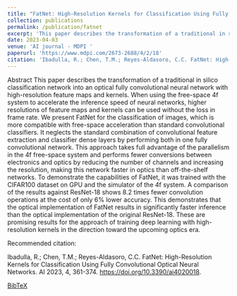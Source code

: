 ```yaml
---
title: "FatNet: High-Resolution Kernels for Classification Using Fully Convolutional Optical Neural Networks"
collection: publications
permalink: /publication/fatnet
excerpt: 'This paper describes the transformation of a traditional in silico classification network into an optical fully convolutional neural network with high-resolution feature maps and kernels.'
date: 2023-04-03
venue: 'AI journal - MDPI '
paperurl: 'https://www.mdpi.com/2673-2688/4/2/18'
citation: 'Ibadulla, R.; Chen, T.M.; Reyes-Aldasoro, C.C. FatNet: High-Resolution Kernels for Classification Using Fully Convolutional Optical Neural Networks. AI 2023, 4, 361-374. https://doi.org/10.3390/ai4020018'
---
```


Abstract
This paper describes the transformation of a traditional in silico classification network into an optical fully convolutional neural network with high-resolution feature maps and kernels. When using the free-space 4f system to accelerate the inference speed of neural networks, higher resolutions of feature maps and kernels can be used without the loss in frame rate. We present FatNet for the classification of images, which is more compatible with free-space acceleration than standard convolutional classifiers. It neglects the standard combination of convolutional feature extraction and classifier dense layers by performing both in one fully convolutional network. This approach takes full advantage of the parallelism in the 4f free-space system and performs fewer conversions between electronics and optics by reducing the number of channels and increasing the resolution, making this network faster in optics than off-the-shelf networks. To demonstrate the capabilities of FatNet, it was trained with the CIFAR100 dataset on GPU and the simulator of the 4f system. A comparison of the results against ResNet-18 shows 8.2 times fewer convolution operations at the cost of only 6% lower accuracy. This demonstrates that the optical implementation of FatNet results in significantly faster inference than the optical implementation of the original ResNet-18. These are promising results for the approach of training deep learning with high-resolution kernels in the direction toward the upcoming optics era.

<!-- [Download paper here](http://academicpages.github.io/files/FatNet.pdf) -->

Recommended citation: 

Ibadulla, R.; Chen, T.M.; Reyes-Aldasoro, C.C. FatNet: High-Resolution Kernels for Classification Using Fully Convolutional Optical Neural Networks. AI 2023, 4, 361-374. https://doi.org/10.3390/ai4020018.

[BibTeX](/files/publications/fatnet/ai-v04-i02_20230416.bib)
